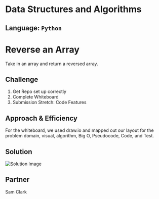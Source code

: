 # Data Structures and Algorithms

## Language: `Python`

# Reverse an Array
Take in an array and return a reversed array.

## Challenge
1. Get Repo set up correctly
2. Complete Whiteboard
3. Submission
Stretch: Code Features

## Approach & Efficiency
For the whiteboard, we used draw.io and mapped out our layout for the problem domain, visual, algorithm, Big O, Pseudocode, Code, and Test.

## Solution
![Solution Image](assets/array_reverse.png)   

## Partner
Sam Clark